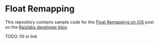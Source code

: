 # Float Remapping

This repository contains sample code for the [Float Remapping on iOS](https://www.raizlabs.com/dev) post on the [Raizlabs developer blog](http://raizlabs.com/dev).

TODO: fill in link